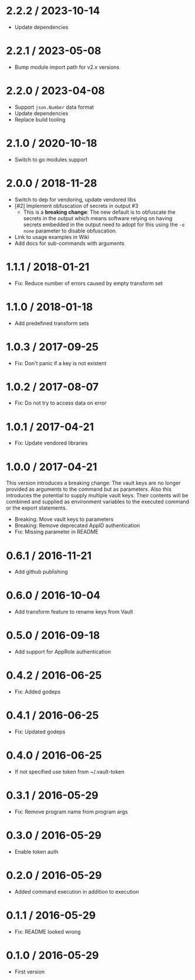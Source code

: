 # 2.2.2 / 2023-10-14

  * Update dependencies

# 2.2.1 / 2023-05-08

  * Bump module import path for v2.x versions

# 2.2.0 / 2023-04-08

  * Support `json.Number` data format
  * Update dependencies
  * Replace build tooling

# 2.1.0 / 2020-10-18

  * Switch to go modules support

# 2.0.0 / 2018-11-28

  * Switch to dep for vendoring, update vendored libs
  * [#2] Implement obfuscation of secrets in output #3
    * This is a **breaking change**: The new default is to obfuscate the secrets in the output which means software relying on having secrets embedded in the output need to adopt for this using the `-o none` parameter to disable obfuscation.
  * Link to usage examples in Wiki
  * Add docs for sub-commands with arguments

# 1.1.1 / 2018-01-21

  * Fix: Reduce number of errors caused by empty transform set

# 1.1.0 / 2018-01-18

  * Add predefined transform sets

# 1.0.3 / 2017-09-25

  * Fix: Don't panic if a key is not existent

# 1.0.2 / 2017-08-07

  * Fix: Do not try to access data on error

# 1.0.1 / 2017-04-21

  * Fix: Update vendored libraries

# 1.0.0 / 2017-04-21

This version introduces a breaking change: The vault keys are no longer provided as arguments to the command but as parameters. Also this introduces the potential to supply multiple vault keys. Their contents will be combined and supplied as environment variables to the executed command or the export statements.

  * Breaking: Move vault keys to parameters
  * Breaking: Remove deprecated AppID authentication
  * Fix: Missing parameter in README

# 0.6.1 / 2016-11-21

  * Add github publishing

# 0.6.0 / 2016-10-04

  * Add transform feature to rename keys from Vault

# 0.5.0 / 2016-09-18

  * Add support for AppRole authentication

# 0.4.2 / 2016-06-25

  * Fix: Added godeps

# 0.4.1 / 2016-06-25

  * Fix: Updated godeps

# 0.4.0 / 2016-06-25

  * If not specified use token from ~/.vault-token

# 0.3.1 / 2016-05-29

  * Fix: Remove program name from program args

# 0.3.0 / 2016-05-29

  * Enable token auth

# 0.2.0 / 2016-05-29

  * Added command execution in addition to execution

# 0.1.1 / 2016-05-29

  * Fix: README looked wrong

# 0.1.0 / 2016-05-29

  * First version
